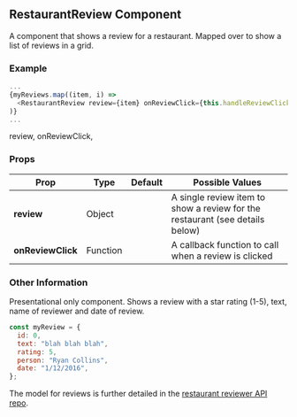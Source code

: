 ## RestaurantReview Component
A component that shows a review for a restaurant.  Mapped over to show a list of reviews in a grid.

### Example

```js
...
{myReviews.map((item, i) => 
  <RestaurantReview review={item} onReviewClick={this.handleReviewClick.bind(this, i)} />
)}
...
```
  review,
  onReviewClick,

### Props

| Prop          | Type     | Default     | Possible Values
| ------------- | -------- | ----------- | ---------------------------------------------
| **review**    | Object   |             | A single review item to show a review for the restaurant (see details below)
| **onReviewClick**    | Function   |             | A callback function to call when a review is clicked


### Other Information
Presentational only component.  Shows a review with a star rating (1-5), text, name of reviewer and date of review.

```js
const myReview = {
  id: 0,
  text: "blah blah blah",
  rating: 5,
  person: "Ryan Collins",
  date: "1/12/2016",
};
```

The model for reviews is further detailed in the [restaurant reviewer API repo](https://github.com/RyanCCollins/restaurant-reviewer-api).  
